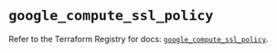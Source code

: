 # `google_compute_ssl_policy`

Refer to the Terraform Registry for docs: [`google_compute_ssl_policy`](https://registry.terraform.io/providers/hashicorp/google/6.28.0/docs/resources/compute_ssl_policy).
